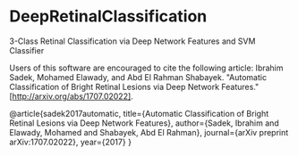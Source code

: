 # DeepRetinalClassification
3-Class Retinal Classification via Deep Network Features and SVM Classifier

Users of this software are encouraged to cite the following article: Ibrahim Sadek, Mohamed Elawady, and Abd El Rahman Shabayek. "Automatic Classification of Bright Retinal Lesions via Deep Network Features." [http://arxiv.org/abs/1707.02022].

@article{sadek2017automatic,
  title={Automatic Classification of Bright Retinal Lesions via Deep Network Features},
  author={Sadek, Ibrahim and Elawady, Mohamed and Shabayek, Abd El Rahman},
  journal={arXiv preprint arXiv:1707.02022},
  year={2017}
}

